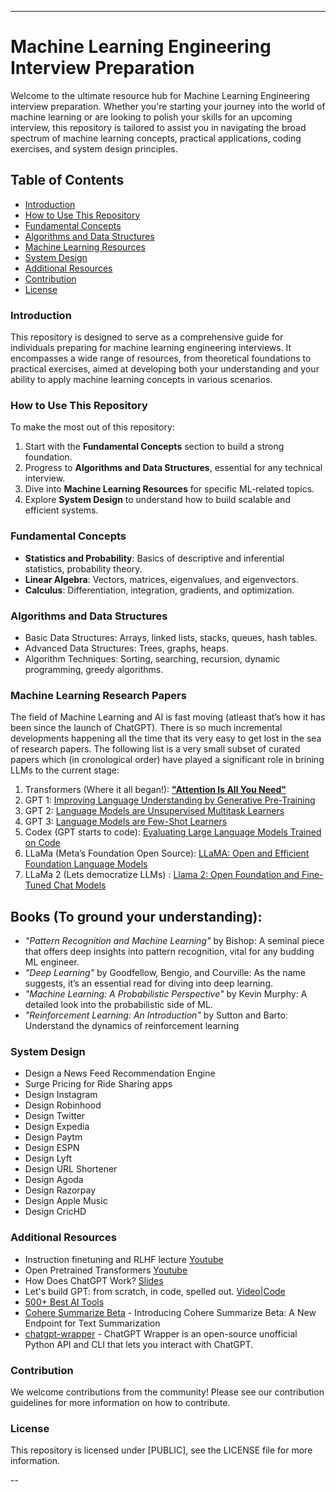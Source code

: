 
---
# Machine Learning Engineering Interview Preparation

Welcome to the ultimate resource hub for Machine Learning Engineering interview preparation. Whether you're starting your journey into the world of machine learning or are looking to polish your skills for an upcoming interview, this repository is tailored to assist you in navigating the broad spectrum of machine learning concepts, practical applications, coding exercises, and system design principles.

## Table of Contents

- [Introduction](#introduction)
- [How to Use This Repository](#how-to-use-this-repository)
- [Fundamental Concepts](#fundamental-concepts)
- [Algorithms and Data Structures](#algorithms-and-data-structures)
- [Machine Learning Resources](#Machine-Learning-Research-Papers)
- [System Design](#system-design)
- [Additional Resources](#additional-resources)
- [Contribution](#contribution)
- [License](#license)

### Introduction

This repository is designed to serve as a comprehensive guide for individuals preparing for machine learning engineering interviews. It encompasses a wide range of resources, from theoretical foundations to practical exercises, aimed at developing both your understanding and your ability to apply machine learning concepts in various scenarios.

### How to Use This Repository

To make the most out of this repository:
1. Start with the **Fundamental Concepts** section to build a strong foundation.
2. Progress to **Algorithms and Data Structures**, essential for any technical interview.
3. Dive into **Machine Learning Resources** for specific ML-related topics.
5. Explore **System Design** to understand how to build scalable and efficient systems.


### Fundamental Concepts

- **Statistics and Probability**: Basics of descriptive and inferential statistics, probability theory.
- **Linear Algebra**: Vectors, matrices, eigenvalues, and eigenvectors.
- **Calculus**: Differentiation, integration, gradients, and optimization.

### Algorithms and Data Structures

- Basic Data Structures: Arrays, linked lists, stacks, queues, hash tables.
- Advanced Data Structures: Trees, graphs, heaps.
- Algorithm Techniques: Sorting, searching, recursion, dynamic programming, greedy algorithms.

### Machine Learning Research Papers

The field of Machine Learning and AI is fast moving (atleast that’s how it has been since the launch of ChatGPT). There is so much incremental developments happening all the time that its very easy to get lost in the sea of research papers. The following list is a very small subset of curated papers which (in cronological order) have played a significant role in brining LLMs to the current stage:

1. Transformers (Where it all began!): [**"Attention Is All You Need"**](https://arxiv.org/pdf/1706.03762.pdf) 
2. GPT 1: [Improving Language Understanding by Generative Pre-Training ](https://www.cs.ubc.ca/~amuham01/LING530/papers/radford2018improving.pdf) 
3. GPT 2: [Language Models are Unsupervised Multitask Learners](https://d4mucfpksywv.cloudfront.net/better-language-models/language_models_are_unsupervised_multitask_learners.pdf) 
4. GPT 3: [Language Models are Few-Shot Learners](https://papers.nips.cc/paper/2020/file/1457c0d6bfcb4967418bfb8ac142f64a-Paper.pdf) 
5. Codex (GPT starts to code): [Evaluating Large Language Models Trained on Code](https://arxiv.org/pdf/2107.03374.pdf) 
6. LLaMa (Meta’s Foundation Open Source): [LLaMA: Open and Efficient Foundation Language Models](https://scontent-sjc3-1.xx.fbcdn.net/v/t39.8562-6/333078981_693988129081760_4712707815225756708_n.pdf?_nc_cat=108&ccb=1-7&_nc_sid=ad8a9d&_nc_ohc=wcG4AAK8sL0AX86rKAQ&_nc_ht=scontent-sjc3-1.xx&oh=00_AfDJ4lmd4CiMeo9yonblOFRIZmy9Fsww5F5YizYLoriD0A&oe=651C93A2) 
7. LLaMa 2 (Lets democratize LLMs) : [Llama 2: Open Foundation and Fine-Tuned Chat Models](https://arxiv.org/pdf/2307.09288.pdf) 

## **Books (To ground your understanding):**

- *"Pattern Recognition and Machine Learning"* by Bishop: A seminal piece that offers deep insights into pattern recognition, vital for any budding ML engineer.
- *"Deep Learning"* by Goodfellow, Bengio, and Courville: As the name suggests, it’s an essential read for diving into deep learning.
- *"Machine Learning: A Probabilistic Perspective"* by Kevin Murphy: A detailed look into the probabilistic side of ML.
- *"Reinforcement Learning: An Introduction"* by Sutton and Barto: Understand the dynamics of reinforcement learning


### System Design

- Design a News Feed Recommendation Engine
- Surge Pricing for Ride Sharing apps
- Design Instagram
- Design Robinhood
- Design Twitter
- Design Expedia
- Design Paytm
- Design ESPN
- Design Lyft
- Design URL Shortener
- Design Agoda
- Design Razorpay
- Design Apple Music
- Design CricHD


### Additional Resources

- Instruction finetuning and RLHF lecture [Youtube](https://www.youtube.com/watch?v=zjrM-MW-0y0)
- Open Pretrained Transformers [Youtube](https://www.youtube.com/watch?v=p9IxoSkvZ-M&t=4s)
- How Does ChatGPT Work? [Slides](https://docs.google.com/presentation/d/1TTyePrw-p_xxUbi3rbmBI3QQpSsTI1btaQuAUvvNc8w/edit#slide=id.g206fa25c94c_0_24)
- Let's build GPT: from scratch, in code, spelled out. [Video](https://www.youtube.com/watch?v=kCc8FmEb1nY)|[Code](https://github.com/karpathy/ng-video-lecture)
- [500+ Best AI Tools](https://www.notion.so/500-Best-AI-Tools-e954b36bf688404ababf74a13f98d126?pvs=21)
- [Cohere Summarize Beta](https://txt.cohere.ai/summarize-beta/) - Introducing Cohere Summarize Beta: A New Endpoint for Text Summarization
- [chatgpt-wrapper](https://github.com/mmabrouk/chatgpt-wrapper) - ChatGPT Wrapper is an open-source unofficial Python API and CLI that lets you interact with ChatGPT.


### Contribution

We welcome contributions from the community! Please see our contribution guidelines for more information on how to contribute.

### License

This repository is licensed under [PUBLIC], see the LICENSE file for more information.

--
    



